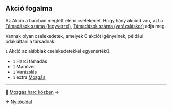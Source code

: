 ## Akció fogalma

Az Akció a harcban megtett elemi cselekedet. Hogy hány akciód van, azt a [Támadások száma (fegyverrel)](063_06_tamadasok_szama_fegyverrel.md), [Támadások száma (varázsláskor)](063_07_tamadasok_szama_varazslaskor.md) adja meg.

Vannak olyan cselekedetek, amelyek 0 akciót igényelnek, például odakiáltani a társadnak.

`1` Akció az alábbiak cselekedetekkel egyenértékű:

- `1` Harci támadás
- `1` Manőver
- `1` Varázslás
- `1` extra [Mozgás](063_05_mozgas_harc_kozben.md)

---

🔗 [Mozgás harc közben](063_05_mozgas_harc_kozben.md) →

⚜️ [Nyitóoldal](start.md#6-harcrendszer-%EF%B8%8F)
